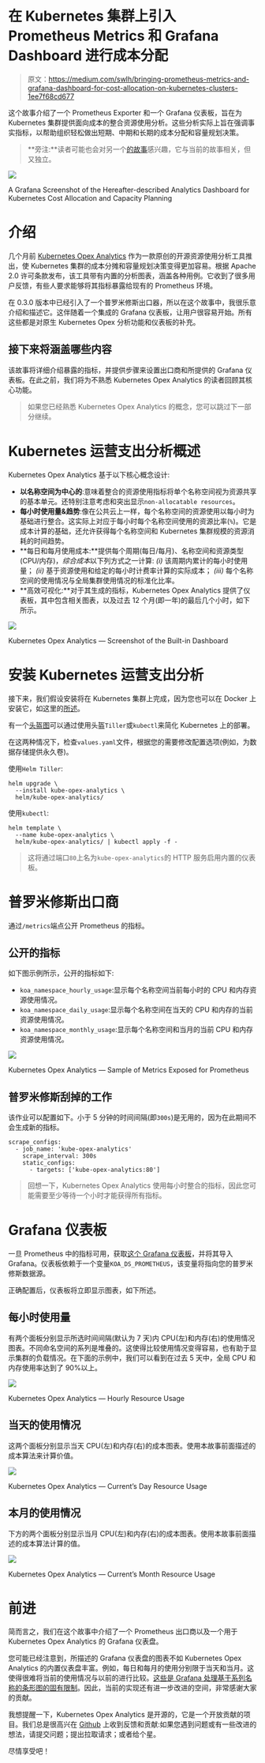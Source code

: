 # 在 Kubernetes 集群上引入 Prometheus Metrics 和 Grafana Dashboard 进行成本分配

> 原文：<https://medium.com/swlh/bringing-prometheus-metrics-and-grafana-dashboard-for-cost-allocation-on-kubernetes-clusters-1ee7f68cd677>

这个故事介绍了一个 Prometheus Exporter 和一个 Grafana 仪表板，旨在为 Kubernetes 集群提供面向成本的整合资源使用分析。这些分析实际上旨在强调事实指标，以帮助组织轻松做出短期、中期和长期的成本分配和容量规划决策。

> **旁注:**读者可能也会对另一个[的故事](/@rodrigue.chakode/kubernetes-resource-usage-analytics-for-cost-allocation-and-capacity-planning-416800e85d16)感兴趣，它与当前的故事相关，但又独立。

![](img/c03e3a7a7511ed95d961b7c86ea6d1c9.png)

A Grafana Screenshot of the Hereafter-described Analytics Dashboard for Kubernetes Cost Allocation and Capacity Planning

# 介绍

几个月前 [Kubernetes Opex Analytics](https://github.com/rchakode/kube-opex-analytics) 作为一款原创的开源资源使用分析工具推出，使 Kubernetes 集群的成本分摊和容量规划决策变得更加容易。根据 Apache 2.0 许可条款发布，该工具带有内置的分析图表，涵盖各种用例。它收到了很多用户反馈，有些人要求能够将其指标暴露给现有的 Prometheus 环境。

在 0.3.0 版本中已经引入了一个普罗米修斯出口器，所以在这个故事中，我很乐意介绍和描述它。这伴随着一个集成的 Grafana 仪表板，让用户很容易开始。所有这些都是对原生 Kubernetes Opex 分析功能和仪表板的补充。

## 接下来将涵盖哪些内容

该故事将详细介绍暴露的指标，并提供步骤来设置出口商和所提供的 Grafana 仪表板。在此之前，我们将为不熟悉 Kubernetes Opex Analytics 的读者回顾其核心功能。

> 如果您已经熟悉 Kubernetes Opex Analytics 的概念，您可以跳过下一部分继续。

# Kubernetes 运营支出分析概述

Kubernetes Opex Analytics 基于以下核心概念设计:

*   **以名称空间为中心的**:意味着整合的资源使用指标将单个名称空间视为资源共享的基本单元。还特别注意考虑和突出显示`non-allocatable resources`。
*   **每小时使用量&趋势**:像在公共云上一样，每个名称空间的资源使用以每小时为基础进行整合。这实际上对应于每小时每个名称空间使用的资源比率(`%`)。它是成本计算的基础，还允许获得每个名称空间和 Kubernetes 集群规模的资源消耗的时间趋势。
*   **每日和每月使用成本:**提供每个周期(每日/每月)、名称空间和资源类型(CPU/内存)，*综合成本*以下列方式之一计算: *(i)* 该周期内累计的每小时使用量； *(ii)* 基于资源使用和给定的每小时计费率计算的实际成本； *(iii)* 每个名称空间的使用情况与全局集群使用情况的标准化比率。
*   **高效可视化:**对于其生成的指标，Kubernetes Opex Analytics 提供了仪表板，其中包含相关图表，以及过去 12 个月(即一年)的最后几个小时，如下所示。

![](img/7568e47c42922644fe1c6c524da4b567.png)

Kubernetes Opex Analytics — Screenshot of the Built-in Dashboard

# 安装 Kubernetes 运营支出分析

接下来，我们假设安装将在 Kubernetes 集群上完成，因为您也可以在 Docker 上安装它，如这里的[所述](https://github.com/rchakode/kube-opex-analytics#start-koa-on-docker)。

有一个[头盔图](https://github.com/rchakode/kube-opex-analytics/tree/master/helm/kube-opex-analytics)可以通过使用头盔`Tiller`或`kubectl`来简化 Kubernetes 上的部署。

在这两种情况下，检查`values.yaml`文件，根据您的需要修改配置选项(例如，为数据存储提供永久卷)。

使用`Helm Tiller`:

```
helm upgrade \
  --install kube-opex-analytics \
  helm/kube-opex-analytics/
```

使用`kubectl`:

```
helm template \
  --name kube-opex-analytics \
  helm/kube-opex-analytics/ | kubectl apply -f -
```

> 这将通过端口`80`上名为`kube-opex-analytics`的 HTTP 服务启用内置的仪表板。

# 普罗米修斯出口商

通过`/metrics`端点公开 Prometheus 的指标。

## 公开的指标

如下图示例所示，公开的指标如下:

*   `koa_namespace_hourly_usage`:显示每个名称空间当前每小时的 CPU 和内存资源使用情况。
*   `koa_namespace_daily_usage`:显示每个名称空间在当天的 CPU 和内存的当前资源使用情况。
*   `koa_namespace_monthly_usage`:显示每个名称空间和当月的当前 CPU 和内存资源使用情况。

![](img/4a3fbc3d6b8f0540da8e66726667c4f1.png)

Kubernetes Opex Analytics — Sample of Metrics Exposed for Prometheus

## 普罗米修斯**刮掉**的工作

该作业可以配置如下。小于 5 分钟的时间间隔(即`300s`)是无用的，因为在此期间不会生成新的指标。

```
scrape_configs:
  - job_name: 'kube-opex-analytics'
    scrape_interval: 300s
    static_configs:
      - targets: ['kube-opex-analytics:80']
```

> 回想一下，Kubernetes Opex Analytics 使用每小时整合的指标，因此您可能需要至少等待一个小时才能获得所有指标。

# Grafana 仪表板

一旦 Prometheus 中的指标可用，获取[这个 Grafana 仪表板](https://grafana.com/dashboards/10282)，并将其导入 Grafana。仪表板依赖于一个变量`KOA_DS_PROMETHEUS`，该变量将指向您的普罗米修斯数据源。

正确配置后，仪表板将立即显示图表，如下所述。

## 每小时使用量

有两个面板分别显示所选时间间隔(默认为 7 天)内 CPU(左)和内存(右)的使用情况图表。不同命名空间的系列是堆叠的。这使得比较使用情况变得容易，也有助于显示集群的负载情况。在下面的示例中，我们可以看到在过去 5 天中，全局 CPU 和内存使用率达到了 90%以上。

![](img/ec92b8202e318daacef84ae1023214f1.png)

Kubernetes Opex Analytics — Hourly Resource Usage

## 当天的使用情况

这两个面板分别显示当天 CPU(左)和内存(右)的成本图表。使用本故事前面描述的成本算法来计算价值。

![](img/31888931af4e97e7c60426c973c14a03.png)

Kubernetes Opex Analytics — Current’s Day Resource Usage

## 本月的使用情况

下方的两个面板分别显示当月 CPU(左)和内存(右)的成本图表。使用本故事前面描述的成本算法计算的值。

![](img/abef0581209ef335a0c769007775c788.png)

Kubernetes Opex Analytics — Current’s Month Resource Usage

# 前进

简而言之，我们在这个故事中介绍了一个 Prometheus 出口商以及一个用于 Kubernetes Opex Analytics 的 Grafana 仪表盘。

您可能已经注意到，所描述的 Grafana 仪表盘的图表不如 Kubernetes Opex Analytics 的内置仪表盘丰富。例如，每日和每月的使用分别限于当天和当月。这使得很难将当前的使用情况与以前的进行比较。[这些是 Grafana 处理基于系列名称的条形图的固有限制](https://community.grafana.com/t/display-stacked-series/3402/15)。因此，当前的实现还有进一步改进的空间，非常感谢大家的贡献。

我想提醒一下，Kubernetes Opex Analytics 是开源的，它是一个开放贡献的项目。我们总是很高兴在 [Github](https://github.com/rchakode/kube-opex-analytics) 上收到反馈和贡献:如果您遇到问题或有一些改进的想法，请提交问题；提出拉取请求；或者给个星。

尽情享受吧！